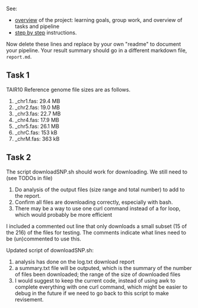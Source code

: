 See:
- [overview](overview.md) of the project: learning goals,
  group work, and overview of tasks and pipeline
- [step by step](stepsinstructions.md) instructions.

Now delete these lines and replace by your own "readme"
to document your pipeline.
Your result summary should go in a different markdown file,
`report.md`.

## Task 1
TAIR10 Reference genome file sizes are as follows.
1. _chr1.fas: 29.4 MB
2. _chr2.fas: 19.0 MB
3. _chr3.fas: 22.7 MB
4. _chr4.fas: 17.9 MB
5. _chr5.fas: 26.1 MB
6. _chrC.fas: 153 kB
7. _chrM.fas: 363 kB

## Task 2
The script downloadSNP.sh should work for downloading. We still need to (see TODOs in file)
1. Do analysis of the output files (size range and total number) to add to the report.
2. Confirm all files are downloading correctly, especially with bash.
3. There may be a way to use one curl command instead of a for loop, which would probably be more efficient

I included a commented out line that only downloads a small subset (15 of the 216) of the files for testing. The comments indicate what lines need to be (un)commented to use this.

Updated script of downloadSNP.sh:
1. analysis has done on the log.txt download report
2. a summary.txt file will be outputed, which is the summary of the number of files been downloaded; the range of the size of downloaded files
3. I would suggest to keep the current code, instead of using awk to complete everything with one curl command, which might be easier to debug in the future if we need to go back to this script to make revisement. 
